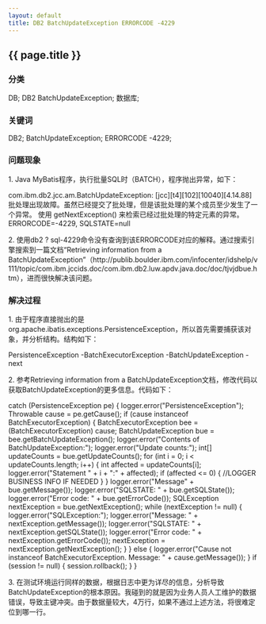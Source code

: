 ```yaml
---
layout: default
title: DB2 BatchUpdateException ERRORCODE -4229
---
```

<h2>{{ page.title }}</h2>

<h3>分类</h3>
<p>DB; DB2 BatchUpdateException; 数据库;</p>
<h3>关键词</h3>
<p>DB2; BatchUpdateException; ERRORCODE -4229;</p>

<h3>问题现象</h3>
<p>1. Java MyBatis程序，执行批量SQL时（BATCH），程序抛出异常，如下：</p>
<p>com.ibm.db2.jcc.am.BatchUpdateException: [jcc][t4][102][10040][4.14.88] 批处理出现故障。虽然已经提交了批处理，但是该批处理的某个成员至少发生了一个异常。
使用 getNextException() 来检索已经过批处理的特定元素的异常。 ERRORCODE=-4229, SQLSTATE=null</p>
<p>2. 使用db2 ? sql-4229命令没有查询到该ERRORCODE对应的解释。通过搜索引擎搜索到一篇文档“Retrieving information from a BatchUpdateException”（http://publib.boulder.ibm.com/infocenter/idshelp/v111/topic/com.ibm.jccids.doc/com.ibm.db2.luw.apdv.java.doc/doc/tjvjdbue.htm），进而很快解决该问题。</p>

<h3>解决过程</h3>
<p>
1. 由于程序直接抛出的是org.apache.ibatis.exceptions.PersistenceException，所以首先需要捕获该对象，并分析结构。结构如下：
</p>
<p>
PersistenceException
-BatchExecutorException
 -BatchUpdateException
  -next
</p>
<p>
2. 参考Retrieving information from a BatchUpdateException文档，修改代码以获取BatchUpdateException的更多信息。代码如下：
</p>
<p>
 catch (PersistenceException pe) {
            logger.error("PersistenceException");
            Throwable cause = pe.getCause();
            if (cause instanceof BatchExecutorException) {
                BatchExecutorException bee = (BatchExecutorException) cause;
                BatchUpdateException bue = bee.getBatchUpdateException();
                logger.error("Contents of BatchUpdateException:");
                logger.error("Update counts:");
                int[] updateCounts = bue.getUpdateCounts();
                for (int i = 0; i &lt; updateCounts.length; i++) {
                    int affected = updateCounts[i];
                    logger.error("Statement " + i + ":" + affected);
                    if (affected &lt;= 0) {
                        //LOGGER BUSINESS INFO IF NEEDED
                    }
                }
                logger.error("Message" + bue.getMessage());
                logger.error("SQLSTATE: " + bue.getSQLState());
                logger.error("Error code: " + bue.getErrorCode());
                SQLException nextException = bue.getNextException();
                while (nextException != null) {
                    logger.error("SQLException:");
                    logger.error("Message: " + nextException.getMessage());
                    logger.error("SQLSTATE: " + nextException.getSQLState());
                    logger.error("Error code: " + nextException.getErrorCode());
                    nextException = nextException.getNextException();
                }
            }
            else {
                logger.error("Cause not instanceof BatchExecutorException. Message: " + cause.getMessage());
            }
            if (session != null) {
                session.rollback();
            }
        }
</p>
<p>3. 在测试环境运行同样的数据，根据日志中更为详尽的信息，分析导致BatchUpdateException的根本原因。我碰到的就是因为业务人员人工维护的数据错误，导致主键冲突。由于数据量较大，4万行，如果不通过上述方法，将很难定位到哪一行。
</p>
